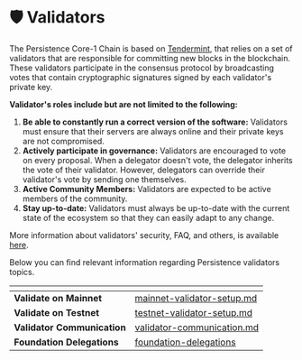 # 🛡️ Validators

The Persistence Core-1 Chain is based on [Tendermint](https://github.com/tendermint/tendermint/tree/master/docs/introduction), that relies on a set of validators that are responsible for committing new blocks in the blockchain. These validators participate in the consensus protocol by broadcasting votes that contain cryptographic signatures signed by each validator's private key.

**Validator's roles include but are not limited to the following:**

1. **Be able to constantly run a correct version of the software:** Validators must ensure that their servers are always online and their private keys are not compromised.
2. **Actively participate in governance:** Validators are encouraged to vote on every proposal. When a delegator doesn't vote, the delegator inherits the vote of their validator. However, delegators can override their validator's vote by sending one themselves.
3. **Active Community Members:** Validators are expected to be active members of the community.
4. **Stay up-to-date:** Validators must always be up-to-date with the current state of the ecosystem so that they can easily adapt to any change.

More information about validators' security, FAQ, and others, is available [here](https://hub.cosmos.network/main/validators/).

Below you can find relevant information regarding Persistence validators topics.

<table data-card-size="large" data-view="cards"><thead><tr><th></th><th data-hidden data-card-target data-type="content-ref"></th></tr></thead><tbody><tr><td><strong>Validate on Mainnet</strong></td><td><a href="mainnet-validator-setup.md">mainnet-validator-setup.md</a></td></tr><tr><td><strong>Validate on Testnet</strong></td><td><a href="testnet-validator-setup.md">testnet-validator-setup.md</a></td></tr><tr><td><strong>Validator Communication</strong></td><td><a href="validator-communication.md">validator-communication.md</a></td></tr><tr><td><strong>Foundation Delegations</strong></td><td><a href="../../community-and-support/foundation-delegations/">foundation-delegations</a></td></tr></tbody></table>
